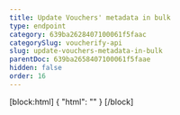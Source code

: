 ```yaml
---
title: Update Vouchers' metadata in bulk
type: endpoint
category: 639ba2628407100061f5faac
categorySlug: voucherify-api
slug: update-vouchers-metadata-in-bulk
parentDoc: 639ba2658407100061f5faae
hidden: false
order: 16
---
```

[block:html]
{
  "html": "<style>\n[title=\"Toggle library\"] { \n  display: none; }\n.LanguagePicker-divider { \n  display: none; }\n.Playground-section3VTXuaYZivJK > .APISectionHeader3LN_-QIR0m7x {\n  display: none; }\n.LanguagePicker-languages1qVVo_v6AlP9 {\n  display: none; }\n</style>"
}
[/block]
